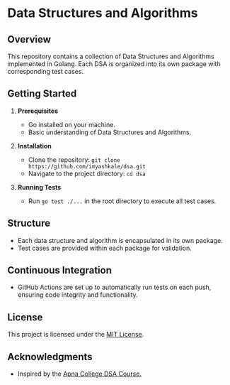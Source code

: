 
# Data Structures and Algorithms

## Overview

This repository contains a collection of Data Structures and Algorithms implemented in Golang. Each DSA is organized into its own package with corresponding test cases.

## Getting Started

1. **Prerequisites**
   - Go installed on your machine.
   - Basic understanding of Data Structures and Algorithms.

2. **Installation**
   - Clone the repository: `git clone https://github.com/imyashkale/dsa.git`
   - Navigate to the project directory: `cd dsa`

3. **Running Tests**
   - Run `go test ./...` in the root directory to execute all test cases.

## Structure

- Each data structure and algorithm is encapsulated in its own package.
- Test cases are provided within each package for validation.

## Continuous Integration

- GitHub Actions are set up to automatically run tests on each push, ensuring code integrity and functionality.

## License

This project is licensed under the [MIT License](LICENSE).

## Acknowledgments

- Inspired by the [Apna College DSA Course.](https://www.apnacollege.in)

